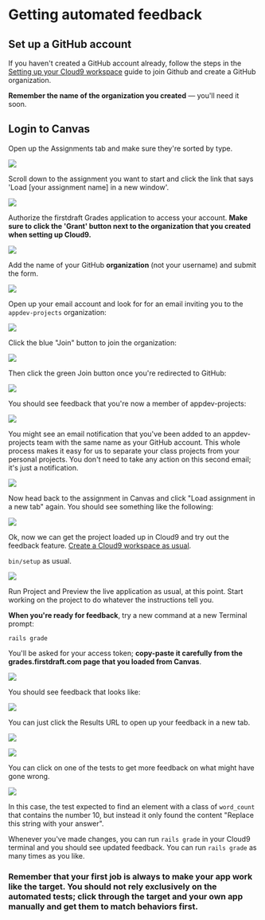# Getting automated feedback

## Set up a GitHub account

If you haven't created a GitHub account already, follow the steps in the [Setting up your Cloud9 workspace](setting-up-your-cloud9-workspace.md) guide to join Github and create a GitHub organization.

**Remember the name of the organization you created** — you'll need it soon.

## Login to Canvas

Open up the Assignments tab and make sure they're sorted by type.

![](/assets/login-canvas.png)

Scroll down to the assignment you want to start and click the link that says 'Load [your assignment name] in a new window'.

![](/assets/load-assignment.png)

Authorize the firstdraft Grades application to access your account. **Make sure to click the 'Grant' button next to the organization that you created when setting up Cloud9.**

![](/assets/authorize-first-draft.png)

Add the name of your GitHub **organization** (not your username) and submit the form.

![](/assets/add-github-org-name.png)

Open up your email account and look for for an email inviting you to the `appdev-projects` organization:

![](/assets/email-org-invite.png)

Click the blue "Join" button to join the organization:

![](/assets/email-join-org.png)

Then click the green Join button once you're redirected to GitHub:

![](/assets/github-join-org.png)

You should see feedback that you're now a member of appdev-projects:

![](/assets/github-joined-org-feedback.png)

You might see an email notification that you've been added to an appdev-projects team with the same name as your GitHub account. This whole process makes it easy for us to separate your class projects from your personal projects. You don't need to take any action on this second email; it's just a notification. 

![](/assets/github-team-added-notification.png)

Now head back to the assignment in Canvas and click "Load assignment in a new tab" again. You should see something like the following:

![](/assets/grade-setup-instructions.png)


Ok, now we can get the project loaded up in Cloud9 and try out the feedback feature. [Create a Cloud9 workspace as usual]((getting-started-with-cloud9.md)
).

`bin/setup` as usual.

![](/assets/bin-setup.png)

Run Project and Preview the live application as usual, at this point. Start working on the project to do whatever the instructions tell you.

**When you're ready for feedback**, try a new command at a new Terminal prompt:

```
rails grade
```

You'll be asked for your access token; **copy-paste it carefully from the grades.firstdraft.com page that you loaded from Canvas**.

![](/assets/rails-grade.png)

You should see feedback that looks like:

![](/assets/rails-grade-feedback.png)

You can just click the Results URL to open up your feedback in a new tab. 

![](/assets/rails-grade-click-url.png)

![](/assets/rails-grade-results.png)

You can click on one of the tests to get more feedback on what might have gone wrong.

![](/assets/rails-grade-results-details.png)

In this case, the test expected to find an element with a class of `word_count` that contains the number 10, but instead it only found the content "Replace this string with your answer". 

Whenever you've made changes, you can run `rails grade` in your Cloud9 terminal and you should see updated feedback.  You can run `rails grade` as many times as you like.

### Remember that your first job is always to make your app work like the target. You should not rely exclusively on the automated tests; click through the target and your own app manually and get them to match behaviors first.

